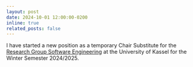 ```yaml
---
layout: post
date: 2024-10-01 12:00:00-0200
inline: true
related_posts: false
---
```


I have started a new position as a temporary Chair Substitute for the [Research Group Software Engineering](https://www.uni-kassel.de/eecs/fachgebiete/se/home.html) at the University of Kassel for the Winter Semester 2024/2025.
